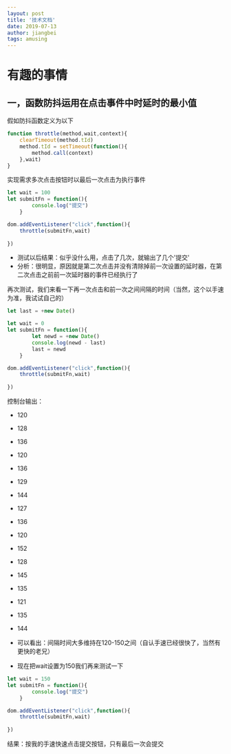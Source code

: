```yaml
---
layout: post
title: '技术文档'
date: 2019-07-13
author: jiangbei
tags: amusing
---
```


# 有趣的事情

## 一，函数防抖运用在点击事件中时延时的最小值

假如防抖函数定义为以下
```javascript
function throttle(method,wait,context){
	clearTimeout(method.tId)
	method.tId = setTimeout(function(){
		method.call(context)
	},wait)
}

```

实现需求多次点击按钮时以最后一次点击为执行事件

```javascript
let wait = 100
let submitFn = function(){
		console.log("提交")
	}

dom.addEventListener("click",function(){
	throttle(submitFn,wait)
	
})


```

* 测试以后结果：似乎没什么用，点击了几次，就输出了几个'提交'
* 分析：很明显，原因就是第二次点击并没有清除掉前一次设置的延时器，在第二次点击之前前一次延时器的事件已经执行了

再次测试，我们来看一下再一次点击和前一次之间间隔的时间（当然，这个以手速为准，我试试自己的）

```javascript
let last = +new Date()

let wait = 0
let submitFn = function(){
		let newd = +new Date()
		console.log(newd - last)
		last = newd
	}

dom.addEventListener("click",function(){
	throttle(submitFn,wait)
	
})

```

控制台输出：
* 120
* 128
* 136
* 120
* 136
* 129
* 144
* 127
* 136
* 120
* 152
* 128
* 145
* 135
* 121
* 135
* 144

* 可以看出：间隔时间大多维持在120-150之间（自认手速已经很快了，当然有更快的老兄）
* 现在把wait设置为150我们再来测试一下


```javascript
let wait = 150
let submitFn = function(){
		console.log("提交")
	}

dom.addEventListener("click",function(){
	throttle(submitFn,wait)
	
})


```

结果：按我的手速快速点击提交按钮，只有最后一次会提交